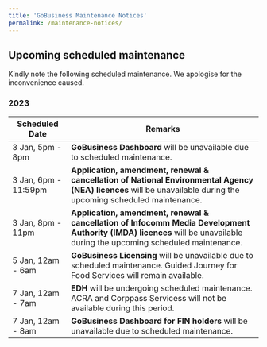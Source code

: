 ```yaml
---
title: 'GoBusiness Maintenance Notices'
permalink: /maintenance-notices/
---
```


## Upcoming scheduled maintenance

Kindly note the following scheduled maintenance. We apologise for the inconvenience caused.

### 2023 

| **Scheduled Date** | **Remarks** |  
|  -----------   | ---------------- | 
| 3 Jan, 5pm - 8pm | **GoBusiness Dashboard** will be unavailable due to scheduled maintenance. | 
| 3 Jan, 6pm - 11:59pm | **Application, amendment, renewal & cancellation of National Environmental Agency (NEA) licences** will be unavailable during the upcoming scheduled maintenance. | 
| 3 Jan, 8pm - 11pm | **Application, amendment, renewal & cancellation of Infocomm Media Development Authority (IMDA) licences** will be unavailable during the upcoming scheduled maintenance. | 
| 5 Jan, 12am - 6am | **GoBusiness Licensing** will be unavailable due to scheduled maintenance. Guided Journey for Food Services will remain available. | 
| 7 Jan, 12am - 7am | **EDH** will be undergoing scheduled maintenance. ACRA and Corppass Servicess will not be available during this period. |
| 7 Jan, 12am - 8am | **GoBusiness Dashboard for FIN holders** will be unavailable due to scheduled maintenance. | 



<script src="/jquery/jquery.min.js"></script>
<script src="/jquery/resize-tables.js"></script>
